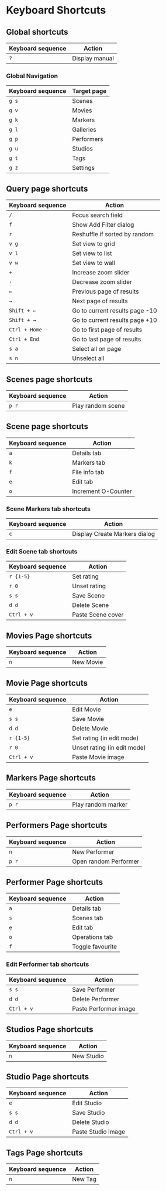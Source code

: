 # Keyboard Shortcuts

## Global shortcuts

| Keyboard sequence | Action |
|-------------------|--------|
| `?` | Display manual |

### Global Navigation

| Keyboard sequence | Target page |
|-------------------|--------|
| `g s` | Scenes |
| `g v` | Movies |
| `g k` | Markers |
| `g l` | Galleries |
| `g p` | Performers |
| `g u` | Studios |
| `g t` | Tags |
| `g z` | Settings |

## Query page shortcuts

| Keyboard sequence | Action |
|-------------------|--------|
| `/` | Focus search field |
| `f` | Show Add Filter dialog |
| `r` | Reshuffle if sorted by random |
| `v g` | Set view to grid |
| `v l` | Set view to list |
| `v w` | Set view to wall |
| `+` | Increase zoom slider |
| `-` | Decrease zoom slider |
| `←` | Previous page of results |
| `→` | Next page of results |
| `Shift + ←` | Go to current results page -10 |
| `Shift + →` | Go to current results page +10 |
| `Ctrl + Home` | Go to first page of results |
| `Ctrl + End` | Go to last page of results |
| `s a` | Select all on page |
| `s n` | Unselect all |

## Scenes page shortcuts

| Keyboard sequence | Action |
|-------------------|--------|
| `p r` | Play random scene |

## Scene page shortcuts

| Keyboard sequence | Action |
|-------------------|--------|
| `a` | Details tab |
| `k` | Markers tab |
| `f` | File info tab |
| `e` | Edit tab |
| `o` | Increment O-Counter |

### Scene Markers tab shortcuts

| Keyboard sequence | Action |
|-------------------|--------|
| `c` | Display Create Markers dialog |

### Edit Scene tab shortcuts

| Keyboard sequence | Action |
|-------------------|--------|
| `r {1-5}` | Set rating |
| `r 0` | Unset rating |
| `s s` | Save Scene |
| `d d` | Delete Scene |
| `Ctrl + v` | Paste Scene cover |

[//]: # "Commented until implementation is dealt with"
[//]: # "(| `l` | Focus Gallery selector |)"
[//]: # "(| `u` | Focus Studio selector |)"
[//]: # "(| `p` | Focus Performers selector |)"
[//]: # "(| `v` | Focus Movies selector |)"
[//]: # "(| `t` | Focus Tags selector |)"

## Movies Page shortcuts

| Keyboard sequence | Action |
|-------------------|--------|
| `n` | New Movie |

## Movie Page shortcuts

| Keyboard sequence | Action |
|-------------------|--------|
| `e` | Edit Movie |
| `s s` | Save Movie |
| `d d` | Delete Movie |
| `r {1-5}` | Set rating (in edit mode) |
| `r 0` | Unset rating (in edit mode) |
| `Ctrl + v` | Paste Movie image |

[//]: # "Commented until implementation is dealt with"
[//]: # "(| `u` | Focus Studio selector (in edit mode) |)"

## Markers Page shortcuts

| Keyboard sequence | Action |
|-------------------|--------|
| `p r` | Play random marker |

## Performers Page shortcuts

| Keyboard sequence | Action |
|-------------------|--------|
| `n` | New Performer |
| `p r` | Open random Performer |

## Performer Page shortcuts

| Keyboard sequence | Action |
|-------------------|--------|
| `a` | Details tab |
| `s` | Scenes tab |
| `e` | Edit tab |
| `o` | Operations tab |
| `f` | Toggle favourite |

### Edit Performer tab shortcuts

| Keyboard sequence | Action |
|-------------------|--------|
| `s s` | Save Performer |
| `d d` | Delete Performer |
| `Ctrl + v` | Paste Performer image |

## Studios Page shortcuts

| Keyboard sequence | Action |
|-------------------|--------|
| `n` | New Studio |

## Studio Page shortcuts

| Keyboard sequence | Action |
|-------------------|--------|
| `e` | Edit Studio |
| `s s` | Save Studio |
| `d d` | Delete Studio |
| `Ctrl + v` | Paste Studio image |

## Tags Page shortcuts

| Keyboard sequence | Action |
|-------------------|--------|
| `n` | New Tag |

